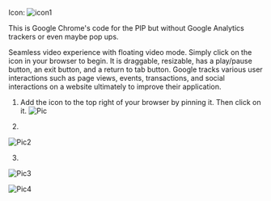 Icon: ![icon1](https://github.com/jacobluanjohnston/Picture-in-Picture-Mode-for-Google-Chrome/blob/master/icons/icon128.png)

This is Google Chrome's code for the PIP but without Google Analytics trackers or even maybe pop ups.

Seamless video experience with floating video mode. Simply click on the icon in your browser to begin. It is draggable, resizable, has a play/pause button, an exit button, and a return to tab button. Google tracks various user interactions such as page views, events, transactions, and social interactions on a website ultimately to improve their application.

1. Add the icon to the top right of your browser by pinning it. Then click on it.
![Pic](https://github.com/jacobluanjohnston/Picture-in-Picture-Mode-Chrome-Extension/blob/master/howto/How%20To%201.png)

2.  
![Pic2](https://github.com/jacobluanjohnston/Picture-in-Picture-Mode-Chrome-Extension/blob/master/howto/How%20To%202.png)

3.
![Pic3](https://github.com/jacobluanjohnston/Picture-in-Picture-Mode-for-Google-Chrome/blob/master/howto/How%20To%204.png)

![Pic4](https://github.com/jacobluanjohnston/Picture-in-Picture-Mode-Chrome-Extension/blob/master/howto/How%20To%203.png)
